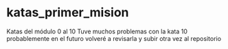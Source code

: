 # katas_primer_mision
Katas del módulo 0 al 10
Tuve muchos problemas con la kata 10 probablemente en el futuro volveré a revisarla y subir otra vez al repositorio
